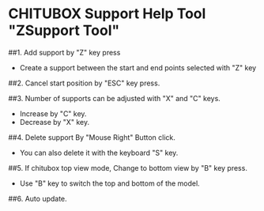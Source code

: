# CHITUBOX Support Help Tool "ZSupport Tool"

##1. Add support by "Z" key press
- Create a support between the start and end points selected with "Z" key

##2. Cancel start position by "ESC" key press.

##3. Number of supports can be adjusted with "X" and "C" keys.
- Increase by "C" key.
- Decrease by "X" key.

##4. Delete support By "Mouse Right" Button click.
- You can also delete it with the keyboard "S" key.

##5. If chitubox top view mode, Change to bottom view by "B" key press.
- Use "B" key to switch the top and bottom of the model.

##6. Auto update.
